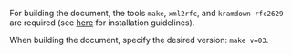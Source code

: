 For building the document, the tools `make`, `xml2rfc`, and `kramdown-rfc2629` are required (see [here](https://github.com/martinthomson/i-d-template/blob/main/doc/SETUP.md) for installation guidelines).

When building the document, specify the desired version: `make v=03`.


